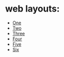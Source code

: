# web layouts:

- <a href="https://ualiyevvv.github.io/flightpool/">One</a>
- <a href="https://ualiyevvv.github.io/web-assignment1/">Two</a>
- <a href="https://ualiyevvv.github.io/puls_step/">Three</a>
- <a href="https://ualiyevvv.github.io/repairs/">Four</a>
- <a href="https://ualiyevvv.github.io/copters//">Five</a>
- <a href="https://ualiyevvv.github.io/uberProj/">Six</a>
